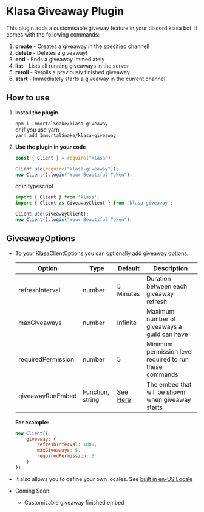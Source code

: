 # Klasa Giveaway Plugin

This plugin adds a customisable giveway feature in your discord klasa bot. It comes with the following commands:

1. **create** - Creates a giveaway in the specified channel!
2. **delete** - Deletes a giveaway!
3. **end** - Ends a giveaway immediately
4. **list** - Lists all running giveaways in the server
5. **reroll** - Rerolls a previously finished giveaway.
6. **start** - Immediately starts a giveaway in the current channel

## How to use

1. **Install the plugin**

   `npm i ImmortalSnake/klasa-giveaway`\
   or if you use yarn\
   `yarn add ImmortalSnake/klasa-giveaway`

2. **Use the plugin in your code**

   ```js
   const { Client } = require("klasa");

   Client.use(require("klasa-giveaway"));
   new Client().login("Your Beautiful Token");
   ```

   or in typescript

   ```ts
   import { Client } from 'klasa';
   import { Client as GiveawayClient } from 'klasa-giveaway';

   Client.use(GiveawayClient);
   new Client().login("Your Beautiful Token");
   ```

## GiveawayOptions

* To your KlasaClientOptions you can optionally add giveaway options.
  
  | Option             | Type   | Default   | Description |
  |--------------------|--------|-----------|-------------|
  | refreshInterval    | number | 5 Minutes | Duration between each giveaway refresh |
  | maxGiveaways       | number | Infinite  | Maximum number of giveaways a guild can have|
  | requiredPermission | number | 5         | Minimum permission level required to run these commands |
  | giveawayRunEmbed   | Function, string  | [See Here](src/lib/util/constants.ts) | The embed that will be shown when giveaway starts |

  **For example:**
  
  ```js
  new Client({
      giveaway: {
          refreshInterval: 1000,
          maxGiveaways: 5,
          requiredPermission: 5
      }
  })
  ```

* It also allows you to define your own locales. See [built in en-US Locale](./src/languages/en-US.ts)
* Coming Soon:
  * Customizable giveaway finished embed
